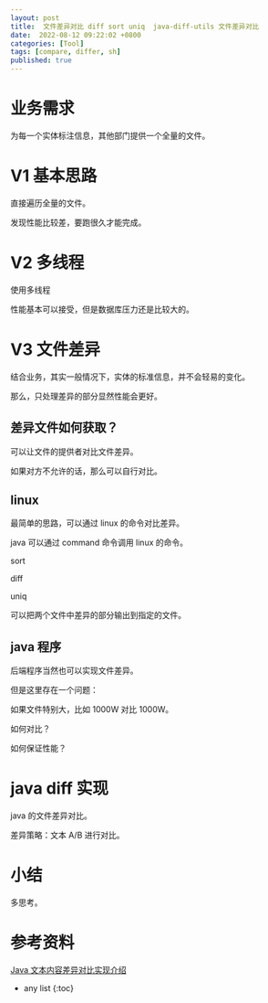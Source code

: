 ```yaml
---
layout: post
title:  文件差异对比 diff sort uniq  java-diff-utils 文件差异对比
date:  2022-08-12 09:22:02 +0800
categories: [Tool]
tags: [compare, differ, sh]
published: true
---
```


# 业务需求

为每一个实体标注信息，其他部门提供一个全量的文件。

# V1 基本思路

直接遍历全量的文件。

发现性能比较差，要跑很久才能完成。

# V2 多线程

使用多线程

性能基本可以接受，但是数据库压力还是比较大的。

# V3 文件差异

结合业务，其实一般情况下，实体的标准信息，并不会轻易的变化。

那么，只处理差异的部分显然性能会更好。

## 差异文件如何获取？

可以让文件的提供者对比文件差异。

如果对方不允许的话，那么可以自行对比。

## linux 

最简单的思路，可以通过 linux 的命令对比差异。

java 可以通过 command 命令调用 linux 的命令。

sort

diff

uniq

可以把两个文件中差异的部分输出到指定的文件。

## java 程序

后端程序当然也可以实现文件差异。

但是这里存在一个问题：

如果文件特别大，比如 1000W 对比 1000W。

如何对比？

如何保证性能？


# java diff 实现

java 的文件差异对比。

差异策略：文本 A/B 进行对比。





# 小结

多思考。

# 参考资料

[Java 文本内容差异对比实现介绍](https://blog.csdn.net/qq_33697094/article/details/121681707)

* any list
{:toc}